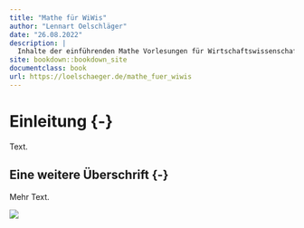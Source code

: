 ```yaml
--- 
title: "Mathe für WiWis"
author: "Lennart Oelschläger"
date: "26.08.2022"
description: |
  Inhalte der einführenden Mathe Vorlesungen für Wirtschaftswissenschaftler
site: bookdown::bookdown_site
documentclass: book
url: https://loelschaeger.de/mathe_fuer_wiwis
---
```


# Einleitung {-}

Text.

## Eine weitere Überschrift {-}

Mehr Text.

![](https://youtu.be/zNzZ1PfUDNk)
